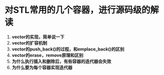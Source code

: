 # 对STL常用的几个容器，进行源码级的解读

1. **vector的实现，简单说一下**
2. **vector的扩容机制**
3. **vector的push_back()的过程，和emplace_back()的区别**
4. **vector的erase，remove原理和区别**
5. **为什么执行插入和删除后，有些容器的迭代器会失效**
6. **为什么要为每个容器实现迭代器**

